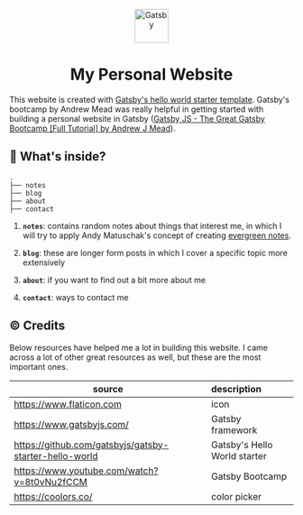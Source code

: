 <p align="center">
  <img alt="Gatsby" src="https://www.gatsbyjs.com/Gatsby-Monogram.svg" width="60" />
</p>
<h1 align="center">
  My Personal Website
</h1>

This website is created with <a href="https://github.com/gatsbyjs/gatsby-starter-hello-world">Gatsby's hello world starter template</a>. Gatsby's bootcamp by Andrew Mead was really helpful in getting started with building a personal website in Gatsby ([Gatsby JS - The Great Gatsby Bootcamp [Full Tutorial] by Andrew J Mead](https://www.youtube.com/watch?v=8t0vNu2fCCM)).

## 🧐 What's inside?
    .
    ├── notes
    ├── blog
    ├── about
    ├── contact

1.  **`notes`**: contains random notes about things that interest me, in which I will try to apply Andy Matuschak's concept of creating <a href="https://notes.andymatuschak.org/Evergreen_notes">evergreen notes</a>.

2.  **`blog`**: these are longer form posts in which I cover a specific topic more extensively
    
3.  **`about`**: if you want to find out a bit more about me
   
4.  **`contact`**: ways to contact me

## ©️ Credits

Below resources have helped me a lot in building this website. I came across a lot of other great resources as well, but these are the most important ones.

 source | description 
-- |:--
https://www.flaticon.com | icon 
https://www.gatsbyjs.com/ | Gatsby framework 
https://github.com/gatsbyjs/gatsby-starter-hello-world | Gatsby's Hello World starter
https://www.youtube.com/watch?v=8t0vNu2fCCM | Gatsby Bootcamp
https://coolors.co/ | color picker